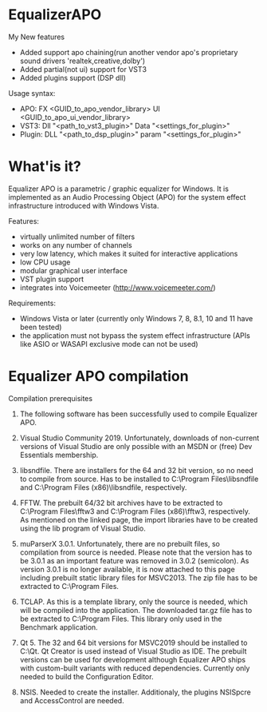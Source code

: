 # EqualizerAPO

My New features
- Added support apo chaining(run another vendor apo's proprietary sound drivers 'realtek,creative,dolby')
- Added partial(not ui) support for VST3
- Added plugins support (DSP dll)

Usage syntax:
- APO: FX <GUID_to_apo_vendor_library> UI <GUID_to_apo_ui_vendor_library>
- VST3: Dll "<path_to_vst3_plugin>" Data "<settings_for_plugin>"
- Plugin: DLL "<path_to_dsp_plugin>" param "<settings_for_plugin>"

# What'is it?
Equalizer APO is a parametric / graphic equalizer for Windows. It is implemented
as an Audio Processing Object (APO) for the system effect infrastructure
introduced with Windows Vista.

Features:
- virtually unlimited number of filters
- works on any number of channels
- very low latency, which makes it suited for interactive applications
- low CPU usage
- modular graphical user interface
- VST plugin support
- integrates into Voicemeeter (http://www.voicemeeter.com/)

Requirements:
- Windows Vista or later (currently only Windows 7, 8, 8.1, 10 and 11 have been tested)
- the application must not bypass the system effect infrastructure
(APIs like ASIO or WASAPI exclusive mode can not be used)

# Equalizer APO compilation 
Compilation prerequisites
1. The following software has been successfully used to compile Equalizer APO.

2. Visual Studio Community 2019. Unfortunately, downloads of non-current versions of Visual Studio are only possible with an MSDN or (free) Dev Essentials membership.

3. libsndfile. There are installers for the 64 and 32 bit version, so no need to compile from source. Has to be installed to C:\Program Files\libsndfile and C:\Program Files (x86)\libsndfile, respectively.

4. FFTW. The prebuilt 64/32 bit archives have to be extracted to C:\Program Files\fftw3 and C:\Program Files (x86)\fftw3, respectively. As mentioned on the linked page, the import libraries have to be created using the lib program of Visual Studio.

5. muParserX 3.0.1. Unfortunately, there are no prebuilt files, so compilation from source is needed. Please note that the version has to be 3.0.1 as an important feature was removed in 3.0.2 (semicolon). As version 3.0.1 is no longer available, it is now attached to this page including prebuilt static library files for MSVC2013. The zip file has to be extracted to C:\Program Files.

6. TCLAP. As this is a template library, only the source is needed, which will be compiled into the application. The downloaded tar.gz file has to be extracted to C:\Program Files. This library only used in the Benchmark application.

7. Qt 5. The 32 and 64 bit versions for MSVC2019 should be installed to C:\Qt. Qt Creator is used instead of Visual Studio as IDE. The prebuilt versions can be used for development although Equalizer APO ships with custom-built variants with reduced dependencies. Currently only needed to build the Configuration Editor.

8. NSIS. Needed to create the installer. Additionaly, the plugins NSISpcre and AccessControl are needed.
